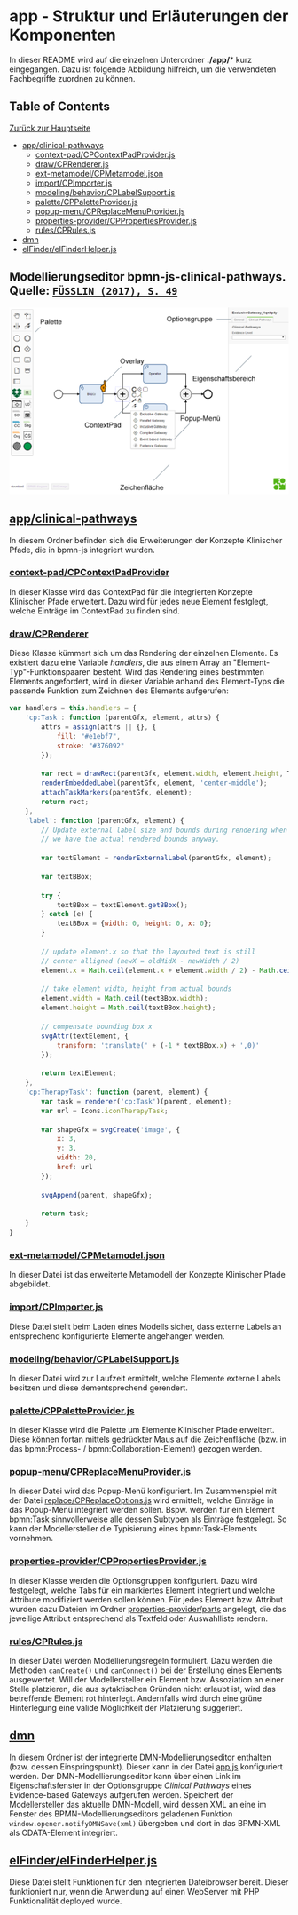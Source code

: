 # app - Struktur und Erläuterungen der Komponenten
In dieser README wird auf die einzelnen Unterordner **./app/*** kurz eingegangen. Dazu ist folgende Abbildung hilfreich, um die verwendeten Fachbegriffe zuordnen zu können.

## Table of Contents

[Zurück zur Hauptseite](../../../)

- [app/clinical-pathways](#appclinical-pathways)
    - [context-pad/CPContextPadProvider.js](#context-padCPContextPadProvider)
    - [draw/CPRenderer.js](#drawcprenderer)
    - [ext-metamodel/CPMetamodel.json](#ext-metamodelcpmetamodeljson)
    - [import/CPImporter.js](#importcpimporter)
    - [modeling/behavior/CPLabelSupport.js](#modelingbehaviorcplabelsupport)
    - [palette/CPPaletteProvider.js](#palettecppaletteprovider)
    - [popup-menu/CPReplaceMenuProvider.js](#popup-menucpreplacemenuprovider)
    - [properties-provider/CPPropertiesProvider.js](#properties-providercppropertiesprovider)
    - [rules/CPRules.js](#rulescprules)
- [dmn](#dmn)
- [elFinder/elFinderHelper.js](#elfinderelfinderhelperjs)

## Modellierungseditor bpmn-js-clinical-pathways. Quelle: [`FÜSSLIN (2017), S. 49`](#literatur)
![Modellierungseditor bpmn-js-clinical-pathways](../docs/bpmnjsUeberblick.png "Modellierungseditor bpmn-js-clinical-pathways")

## [app/clinical-pathways](app/clinical-pathways)
In diesem Ordner befinden sich die Erweiterungen der Konzepte Klinischer Pfade, die in bpmn-js integriert wurden.

### [context-pad/CPContextPadProvider](clinical-pathways/context-pad/CPContextPadProvider.js)
In dieser Klasse wird das ContextPad für die integrierten Konzepte Klinischer Pfade erweitert. Dazu wird für jedes neue Element festglegt, welche Einträge im ContextPad zu finden sind.

### [draw/CPRenderer](clinical-pathways/draw/CPRenderer.js)
Diese Klasse kümmert sich um das Rendering der einzelnen Elemente. Es existiert dazu eine Variable _handlers_, die aus einem Array an "Element-Typ"-Funktionspaaren besteht. 
Wird das Rendering eines bestimmten Elements angefordert, wird in dieser Variable anhand des Element-Typs die passende Funktion zum Zeichnen des Elements aufgerufen:
```javascript
var handlers = this.handlers = {
    'cp:Task': function (parentGfx, element, attrs) {
        attrs = assign(attrs || {}, {
            fill: "#e1ebf7",
            stroke: "#376092"
        });

        var rect = drawRect(parentGfx, element.width, element.height, TASK_BORDER_RADIUS, attrs);
        renderEmbeddedLabel(parentGfx, element, 'center-middle');
        attachTaskMarkers(parentGfx, element);
        return rect;
    },
    'label': function (parentGfx, element) {
        // Update external label size and bounds during rendering when
        // we have the actual rendered bounds anyway.

        var textElement = renderExternalLabel(parentGfx, element);

        var textBBox;

        try {
            textBBox = textElement.getBBox();
        } catch (e) {
            textBBox = {width: 0, height: 0, x: 0};
        }

        // update element.x so that the layouted text is still
        // center alligned (newX = oldMidX - newWidth / 2)
        element.x = Math.ceil(element.x + element.width / 2) - Math.ceil((textBBox.width / 2));

        // take element width, height from actual bounds
        element.width = Math.ceil(textBBox.width);
        element.height = Math.ceil(textBBox.height);

        // compensate bounding box x
        svgAttr(textElement, {
            transform: 'translate(' + (-1 * textBBox.x) + ',0)'
        });

        return textElement;
    },
    'cp:TherapyTask': function (parent, element) {
        var task = renderer('cp:Task')(parent, element);
        var url = Icons.iconTherapyTask;

        var shapeGfx = svgCreate('image', {
            x: 3,
            y: 3,
            width: 20,
            href: url
        });

        svgAppend(parent, shapeGfx);

        return task;
    }
}
```

### [ext-metamodel/CPMetamodel.json](clinical-pathways/ext-metamodel/CPMetamodel.json)
In dieser Datei ist das erweiterte Metamodell der Konzepte Klinischer Pfade abgebildet. 

### [import/CPImporter.js](clinical-pathways/import/CPImporter.js)
Diese Datei stellt beim Laden eines Modells sicher, dass externe Labels an entsprechend konfigurierte Elemente angehangen werden.

### [modeling/behavior/CPLabelSupport.js](clinical-pathways/modeling/behavior/CPLabelSupport.js)
In dieser Datei wird zur Laufzeit ermittelt, welche Elemente externe Labels besitzen und diese dementsprechend gerendert.

### [palette/CPPaletteProvider.js](clinical-pathways/palette/CPPaletteProvider.js)
In dieser Klasse wird die Palette um Elemente Klinischer Pfade erweitert. Diese können fortan mittels gedrückter Maus auf die Zeichenfläche (bzw. in das bpmn:Process- / bpmn:Collaboration-Element) gezogen werden.

### [popup-menu/CPReplaceMenuProvider.js](clinical-pathways/popup-menu/CPReplaceMenuProvider.js)
In dieser Datei wird das Popup-Menü konfiguriert. Im Zusammenspiel mit der Datei [replace/CPReplaceOptions.js](clinical-pathways/replace/CPReplaceOptions.js) wird ermittelt, welche Einträge in das Popup-Menü integriert werden sollen.
Bspw. werden für ein Element bpmn:Task sinnvollerweise alle dessen Subtypen als Einträge festgelegt. So kann der Modellersteller die Typisierung eines bpmn:Task-Elements vornehmen.

### [properties-provider/CPPropertiesProvider.js](clinical-pathways/properties-provider/CPPropertiesProvider.js)
In dieser Klasse werden die Optionsgruppen konfiguriert. Dazu wird festgelegt, welche Tabs für ein markiertes Element integriert und welche Attribute modifiziert werden sollen können.
Für jedes Element bzw. Attribut wurden dazu Dateien im Ordner [properties-provider/parts](clinical-pathways/properties-provider/parts) angelegt, die das jeweilige Attribut entsprechend als Textfeld oder Auswahlliste rendern.

### [rules/CPRules.js](clinical-pathways/rules/CPRules.js)
In dieser Datei werden Modellierungsregeln formuliert. Dazu werden die Methoden `canCreate()` und `canConnect()` bei der Erstellung eines Elements ausgewertet. Will der Modellersteller ein Element bzw. Assoziation an einer Stelle platzieren, die aus sytaktischen Gründen nicht erlaubt ist, wird das betreffende Element rot hinterlegt.
Andernfalls wird durch eine grüne Hinterlegung eine valide Möglichkeit der Platzierung suggeriert.

## [dmn](dmn)
In diesem Ordner ist der integrierte DMN-Modellierungseditor enthalten (bzw. dessen Einspringspunkt). Dieser kann in der Datei [app.js](dmn/app.js) konfiguriert werden. Der DMN-Modellierungseditor kann über einen Link im Eigenschaftsfenster in der Optionsgruppe _Clinical Pathways_ eines Evidence-based Gateways aufgerufen werden.
Speichert der Modellersteller das aktuelle DMN-Modell, wird dessen XML an eine im Fenster des BPMN-Modellierungseditors geladenen Funktion `window.opener.notifyDMNSave(xml)` übergeben und dort in das BPMN-XML als CDATA-Element integriert.

## [elFinder/elFinderHelper.js](elFinder/ElFinderHelper.js)
Diese Datei stellt Funktionen für den integrierten Dateibrowser bereit. Dieser funktioniert nur, wenn die Anwendung auf einen WebServer mit PHP Funktionalität deployed wurde.
